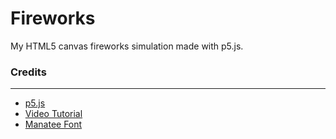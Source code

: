 # Fireworks
My HTML5 canvas fireworks simulation made with p5.js.

### Credits
--------------
- [p5.js](https://p5js.org/)
- [Video Tutorial](https://www.youtube.com/watch?v=CKeyIbT3vXI)
- [Manatee Font](http://www.fontspace.com/kimberly-geswein/janda-manatee)
